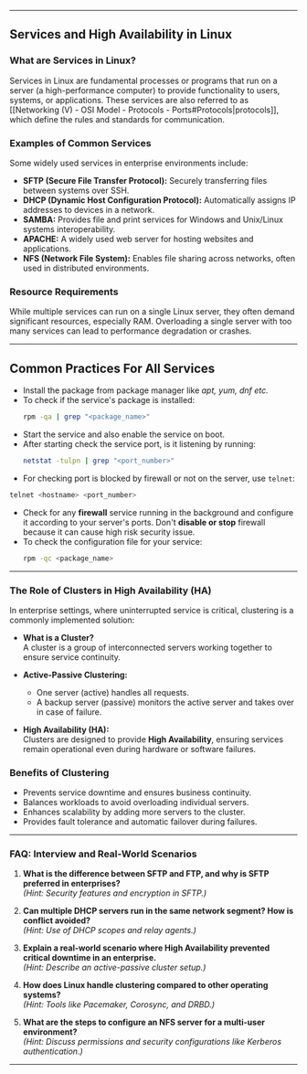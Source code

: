 ___
## Services and High Availability in Linux

### **What are Services in Linux?**

Services in Linux are fundamental processes or programs that run on a server (a high-performance computer) to provide functionality to users, systems, or applications. These services are also referred to as [[Networking (V) - OSI Model - Protocols - Ports#Protocols|protocols]], which define the rules and standards for communication.

### **Examples of Common Services**

Some widely used services in enterprise environments include:

- **SFTP (Secure File Transfer Protocol):** Securely transferring files between systems over SSH.
- **DHCP (Dynamic Host Configuration Protocol):** Automatically assigns IP addresses to devices in a network.
- **SAMBA:** Provides file and print services for Windows and Unix/Linux systems interoperability.
- **APACHE:** A widely used web server for hosting websites and applications.
- **NFS (Network File System):** Enables file sharing across networks, often used in distributed environments.

### **Resource Requirements**

While multiple services can run on a single Linux server, they often demand significant resources, especially RAM. Overloading a single server with too many services can lead to performance degradation or crashes.
___
## **Common Practices For All Services**
- Install the package from package manager like _apt, yum, dnf etc._
- To check if the service's package is installed:
	```bash
	rpm -qa | grep "<package_name>"
	```
- Start the service and also enable the service on boot.
- After starting check the service port, is it listening by running:
	```bash
	netstat -tulpn | grep "<port_number>"
	```
- For checking port is blocked by firewall or not on the server, use `telnet`:
```bash
telnet <hostname> <port_number>
```
- Check for any **firewall** service running in the background and configure it according to your server's ports. Don't **disable or stop** firewall because it can cause high risk security issue.
- To check the configuration file for your service:
	```bash
	rpm -qc <package_name>
	```
___
### **The Role of Clusters in High Availability (HA)**

In enterprise settings, where uninterrupted service is critical, clustering is a commonly implemented solution:

- **What is a Cluster?**  
    A cluster is a group of interconnected servers working together to ensure service continuity.
    
- **Active-Passive Clustering:**
    
    - One server (active) handles all requests.
    - A backup server (passive) monitors the active server and takes over in case of failure.
- **High Availability (HA):**  
    Clusters are designed to provide **High Availability**, ensuring services remain operational even during hardware or software failures.
    

### **Benefits of Clustering**

- Prevents service downtime and ensures business continuity.
- Balances workloads to avoid overloading individual servers.
- Enhances scalability by adding more servers to the cluster.
- Provides fault tolerance and automatic failover during failures.

---

### **FAQ: Interview and Real-World Scenarios**

1. **What is the difference between SFTP and FTP, and why is SFTP preferred in enterprises?**  
    _(Hint: Security features and encryption in SFTP.)_
    
2. **Can multiple DHCP servers run in the same network segment? How is conflict avoided?**  
    _(Hint: Use of DHCP scopes and relay agents.)_
    
3. **Explain a real-world scenario where High Availability prevented critical downtime in an enterprise.**  
    _(Hint: Describe an active-passive cluster setup.)_
    
4. **How does Linux handle clustering compared to other operating systems?**  
    _(Hint: Tools like Pacemaker, Corosync, and DRBD.)_
    
5. **What are the steps to configure an NFS server for a multi-user environment?**  
    _(Hint: Discuss permissions and security configurations like Kerberos authentication.)_
    

---